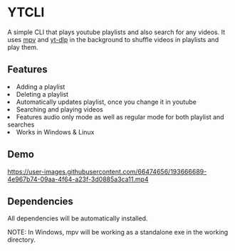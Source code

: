 # YTCLI

A simple CLI that plays youtube playlists and also search for any videos. It uses <a href="https://mpv.io/">mpv</a> and <a href="https://github.com/yt-dlp/yt-dlp">yt-dlp</a> in the background to shuffle videos in playlists and play them.

## Features
<li> Adding a playlist
<li> Deleting a playlist
<li> Automatically updates playlist, once you change it in youtube
<li> Searching and playing videos
<li> Features audio only mode as well as regular mode for both playlist and searches
<li> Works in Windows & Linux

## Demo
  
https://user-images.githubusercontent.com/66474656/193666689-4e967b74-09aa-4f64-a23f-3d0885a3ca11.mp4

## Dependencies

All dependencies will be automatically installed.

NOTE: In Windows, mpv will be working as a standalone exe in the working directory.
